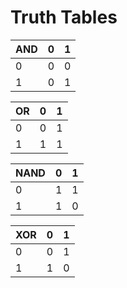 # Truth Tables

| AND | 0 | 1 |
| ----| - | - |
| 0   | 0 | 0 |
| 1   | 0 | 1 |

| OR | 0 | 1 |
| -- | - | - |
| 0  | 0 | 1 |
| 1  | 1 | 1 |

| NAND | 0 | 1 |
| ---- | - | - |
| 0    | 1 | 1 |
| 1    | 1 | 0 |

| XOR | 0 | 1 |
| --- | - | - |
| 0   | 0 | 1 |
| 1   | 1 | 0 |
